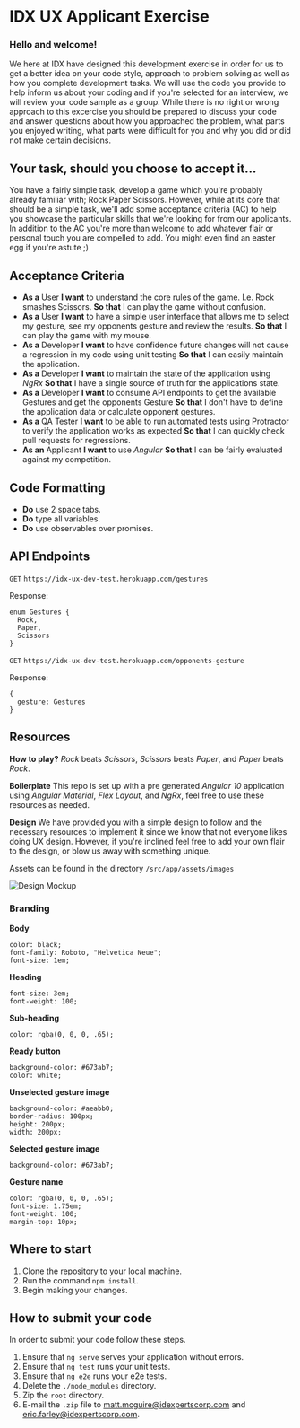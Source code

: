 # IDX UX Applicant Exercise

### Hello and welcome!

We here at IDX have designed this development exercise in order for us to get a better idea on your code style, approach to problem solving as well as how you complete development tasks. We will use the code you provide to help inform us about your coding and if you're selected for an interview, we will review your code sample as a group. While there is no right or wrong approach to this excercise you should be prepared to discuss your code and answer questions about how you approached the problem, what parts you enjoyed writing, what parts were difficult for you and why you did or did not make certain decisions.

## Your task, should you choose to accept it...

You have a fairly simple task, develop a game which you're probably already familiar with; Rock Paper Scissors. However, while at its core that should be a simple task, we'll add some acceptance criteria (AC) to help you showcase the particular skills that we're looking for from our applicants. In addition to the AC you're more than welcome to add whatever flair or personal touch you are compelled to add. You might even find an easter egg if you're astute ;)

## Acceptance Criteria

- **As a** User **I want** to understand the core rules of the game. I.e. Rock smashes Scissors. **So that** I can play the game without confusion.
- **As a** User **I want** to have a simple user interface that allows me to select my gesture, see my opponents gesture and review the results. **So that** I can play the game with my mouse.
- **As a** Developer **I want** to have confidence future changes will not cause a regression in my code using unit testing **So that** I can easily maintain the application.
- **As a** Developer **I want** to maintain the state of the application using _NgRx_ **So that** I have a single source of truth for the applications state.
- **As a** Developer **I want** to consume API endpoints to get the available Gestures and get the opponents Gesture **So that** I don't have to define the application data or calculate opponent gestures.
- **As a** QA Tester **I want** to be able to run automated tests using Protractor to verify the application works as expected **So that** I can quickly check pull requests for regressions.
- **As an** Applicant **I want** to use _Angular_ **So that** I can be fairly evaluated against my competition.

## Code Formatting

- **Do** use 2 space tabs.
- **Do** type all variables.
- **Do** use observables over promises.

## API Endpoints

`GET` `https://idx-ux-dev-test.herokuapp.com/gestures`

Response:

    enum Gestures {
      Rock,
      Paper,
      Scissors
    }

`GET` `https://idx-ux-dev-test.herokuapp.com/opponents-gesture`

Response:

    {
      gesture: Gestures
    }

## Resources

**How to play?** _Rock_ beats _Scissors_, _Scissors_ beats _Paper_, and _Paper_ beats _Rock_.

**Boilerplate** This repo is set up with a pre generated _Angular 10_ application using _Angular Material_, _Flex Layout_, and _NgRx_, feel free to use these resources as needed.

**Design** We have provided you with a simple design to follow and the necessary resources to implement it since we know that not everyone likes doing UX design. However, if you're inclined feel free to add your own flair to the design, or blow us away with something unique.

Assets can be found in the directory `/src/app/assets/images`

![Design Mockup](https://idexpertscorp.box.com/v/rock-paper-scissors-mockup)

### Branding 

**Body**

    color: black;
    font-family: Roboto, "Helvetica Neue";
    font-size: 1em;

**Heading**

    font-size: 3em;
    font-weight: 100;

**Sub-heading**

    color: rgba(0, 0, 0, .65);

**Ready button**

    background-color: #673ab7;
    color: white;

**Unselected gesture image**

    background-color: #aeabb0;
    border-radius: 100px;
    height: 200px;
    width: 200px;

**Selected gesture image**

    background-color: #673ab7;

**Gesture name**

    color: rgba(0, 0, 0, .65);
    font-size: 1.75em;
    font-weight: 100;
    margin-top: 10px;

## Where to start

1. Clone the repository to your local machine.
1. Run the command `npm install`.
1. Begin making your changes.

## How to submit your code

In order to submit your code follow these steps.

1. Ensure that `ng serve` serves your application without errors.
1. Ensure that `ng test` runs your unit tests.
1. Ensure that `ng e2e` runs your e2e tests.
1. Delete the `./node_modules` directory.
1. Zip the `root` directory.
1. E-mail the `.zip` file to matt.mcguire@idexpertscorp.com and eric.farley@idexpertscorp.com.